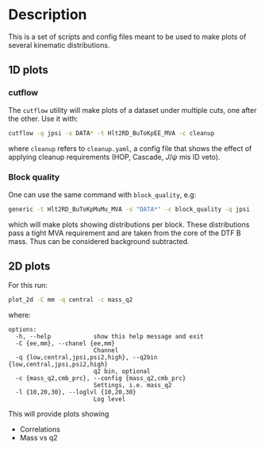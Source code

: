 # Description

This is a set of scripts and config files meant to be used to make plots of several
kinematic distributions.

## 1D plots 

### cutflow 

The `cutflow` utility will make plots of a dataset under multiple cuts, one after the other.
Use it with:

```bash
cutflow -q jpsi -s DATA* -t Hlt2RD_BuToKpEE_MVA -c cleanup
```

where `cleanup` refers to `cleanup.yaml`, a config file that shows the effect of applying cleanup
requirements (HOP, Cascade, $J/\psi$ mis ID veto).


### Block quality

One can use the same command with `block_quality`, e.g:

```bash
generic -t Hlt2RD_BuToKpMuMu_MVA -s "DATA*" -c block_quality -q jpsi 
```

which will make plots showing distributions per block. These distributions pass
a tight MVA requirement and are taken from the core of the DTF B mass. Thus can be
considered background subtracted.

## 2D plots

For this run:

```bash
plot_2d -C mm -q central -c mass_q2
```

where:

```
options:
  -h, --help            show this help message and exit
  -C {ee,mm}, --chanel {ee,mm}
                        Channel
  -q {low,central,jpsi,psi2,high}, --q2bin {low,central,jpsi,psi2,high}
                        q2 bin, optional
  -c {mass_q2,cmb_prc}, --config {mass_q2,cmb_prc}
                        Settings, i.e. mass_q2
  -l {10,20,30}, --loglvl {10,20,30}
                        Log level
```

This will provide plots showing 

- Correlations
- Mass vs q2

